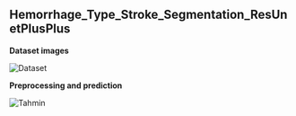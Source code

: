 ## Hemorrhage_Type_Stroke_Segmentation_ResUnetPlusPlus
**Dataset images**

![Dataset](https://user-images.githubusercontent.com/59391291/149768579-cdcc5796-4595-4faa-826c-be53578166a1.PNG )


**Preprocessing and prediction**

![Tahmin](https://user-images.githubusercontent.com/59391291/149768698-ce1f5bff-0bfb-4470-8434-f8ec526620ca.png)
